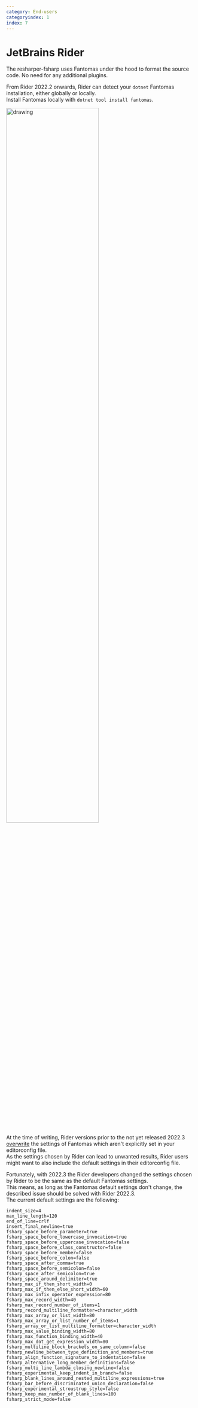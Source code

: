 ```yaml
---
category: End-users
categoryindex: 1
index: 7
---
```

# JetBrains Rider
The resharper-fsharp uses Fantomas under the hood to format the source code. No need for any additional plugins.  
  
From Rider 2022.2 onwards, Rider can detect your `dotnet` Fantomas installation, either globally or locally.  
Install Fantomas locally with `dotnet tool install fantomas`.

<img class="mt-2" src="{{root}}/images/rider-fantomas.png" alt="drawing" width="70%"/>

At the time of writing, Rider versions prior to the not yet released 2022.3 [overwrite](https://youtrack.jetbrains.com/issue/RIDER-83997/Rider-doesnt-respect-Fantomas-default-settings-not-explicitly-set-in-editorconfig)
the settings of Fantomas which aren't explicitly set in your editorconfig file.  
As the settings chosen by Rider can lead to unwanted results, Rider users might want to also include the default settings in their editorconfig file.

Fortunately, with 2022.3 the Rider developers changed the settings chosen by Rider to be the same as the default Fantomas settings.  
This means, as long as the Fantomas default settings don't change, the described issue should be solved with Rider 2022.3.  
The current default settings are the following:

```
indent_size=4
max_line_length=120
end_of_line=crlf
insert_final_newline=true 
fsharp_space_before_parameter=true 
fsharp_space_before_lowercase_invocation=true 
fsharp_space_before_uppercase_invocation=false
fsharp_space_before_class_constructor=false
fsharp_space_before_member=false
fsharp_space_before_colon=false
fsharp_space_after_comma=true 
fsharp_space_before_semicolon=false
fsharp_space_after_semicolon=true 
fsharp_space_around_delimiter=true 
fsharp_max_if_then_short_width=0
fsharp_max_if_then_else_short_width=60
fsharp_max_infix_operator_expression=80
fsharp_max_record_width=40
fsharp_max_record_number_of_items=1
fsharp_record_multiline_formatter=character_width
fsharp_max_array_or_list_width=80
fsharp_max_array_or_list_number_of_items=1
fsharp_array_or_list_multiline_formatter=character_width
fsharp_max_value_binding_width=80
fsharp_max_function_binding_width=40
fsharp_max_dot_get_expression_width=80
fsharp_multiline_block_brackets_on_same_column=false
fsharp_newline_between_type_definition_and_members=true 
fsharp_align_function_signature_to_indentation=false
fsharp_alternative_long_member_definitions=false
fsharp_multi_line_lambda_closing_newline=false
fsharp_experimental_keep_indent_in_branch=false
fsharp_blank_lines_around_nested_multiline_expressions=true 
fsharp_bar_before_discriminated_union_declaration=false
fsharp_experimental_stroustrup_style=false
fsharp_keep_max_number_of_blank_lines=100
fsharp_strict_mode=false
```

<fantomas-nav previous="./GitHooks.html" next="./VisualStudio.html"></fantomas-nav>
